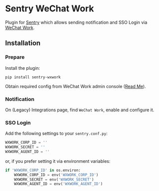 # Sentry WeChat Work

Plugin for [Sentry](https://github.com/getsentry/sentry) which allows sending notification and SSO Login via [WeChat Work](https://work.weixin.qq.com).

## Installation

### Prepare

Install the plugin:

```
pip install sentry-wxwork
```

Obtain required config from WeChat Work admin console ([Read Me](https://work.weixin.qq.com/api/doc/90000/90135/90664)).

### Notification

On (Legacy) Integrations page, find `WeChat Work`, enable and configure it. 

### SSO Login

Add the following settings to your `sentry.conf.py`:

```python
WXWORK_CORP_ID = ''
WXWORK_SECRET = ''
WXWORK_AGENT_ID = ''
```

or, if you prefer setting it via environment variables:

```python
if 'WXWORK_CORP_ID' in os.environ:
    WXWORK_CORP_ID = env('WXWORK_CORP_ID')
    WXWORK_SECRET = env('WXWORK_SECRET')
    WXWORK_AGENT_ID = env('WXWORK_AGENT_ID')
```